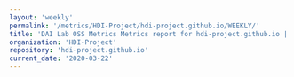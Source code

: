 ```yaml
---
layout: 'weekly'
permalink: '/metrics/HDI-Project/hdi-project.github.io/WEEKLY/'
title: 'DAI Lab OSS Metrics Metrics report for hdi-project.github.io | WEEKLY-REPORT-2020-03-22'
organization: 'HDI-Project'
repository: 'hdi-project.github.io'
current_date: '2020-03-22'
---
```

